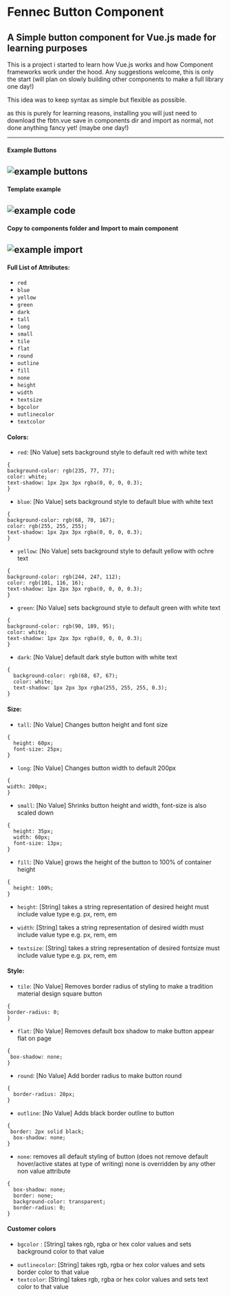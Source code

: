 # Fennec Button Component

## A Simple button component for Vue.js made for learning purposes

This is a project i started to learn how Vue.js works and how Component frameworks work under the hood. Any suggestions welcome, 
this is only the start (will plan on slowly building other components to make a full library one day!)

This idea was to keep syntax as simple but flexible as possible.

as this is purely for learning reasons, installing you will just need to download the fbtn.vue save in components dir and import as normal, not done anything fancy yet! (maybe one day!)

---
#### Example Buttons
![example buttons](https://github.com/Phl3bas/images/blob/master/btns.jpg)
---
#### Template example
![example code](https://github.com/Phl3bas/images/blob/master/code.jpg)
---
#### Copy to components folder and Import to main component
![example import](https://github.com/Phl3bas/images/blob/master/import.jpg)
---
#### Full List of Attributes:
- `red`
- `blue`
- `yellow`
- `green`
- `dark`
- `tall`
- `long`
- `small`
- `tile`
- `flat`
- `round`
- `outline`
- `fill`
- `none`
- `height`
- `width`
- `textsize`
- `bgcolor`
- `outlinecolor`
- `textcolor`

#### Colors:
+ `red`: [No Value] sets background style to default red with white text
```
{
background-color: rgb(235, 77, 77);
color: white;
text-shadow: 1px 2px 3px rgba(0, 0, 0, 0.3);
}
```
+ `blue`: [No Value] sets background style to default blue with white text
```
{
background-color: rgb(68, 70, 167);
color: rgb(255, 255, 255);
text-shadow: 1px 2px 3px rgba(0, 0, 0, 0.3);
}
```
+ `yellow`: [No Value] sets background style to default yellow with ochre text
```
{
background-color: rgb(244, 247, 112);
color: rgb(101, 116, 16);
text-shadow: 1px 2px 3px rgba(0, 0, 0, 0.3);
}
```
+ `green`: [No Value] sets background style to default green with white text
```
{
background-color: rgb(90, 189, 95);
color: white;
text-shadow: 1px 2px 3px rgba(0, 0, 0, 0.3);
}
```
+ `dark`: [No Value] default dark style button with white text
```
{
  background-color: rgb(68, 67, 67);
  color: white;
  text-shadow: 1px 2px 3px rgba(255, 255, 255, 0.3);
}
```

#### Size:
+ `tall`: [No Value] Changes button height and font size
```
{
  height: 60px;
  font-size: 25px;
}
```
+ `long`: [No Value] Changes button width to default 200px
```
{
width: 200px;
}
```
+ `small`: [No Value] Shrinks button height and width, font-size is also scaled down
```
{
  height: 35px;
  width: 60px;
  font-size: 13px;
}
```

+ `fill`: [No Value] grows the height of the button to 100% of container height
```
{
  height: 100%;
}
```

+ `height`: [String] takes a string representation of desired height must include value type e.g. px, rem, em

+ `width`: [String] takes a string representation of desired width must include value type e.g. px, rem, em

+ `textsize`: [String] takes a string representation of desired fontsize must include value type e.g. px, rem, em


#### Style:
+ `tile`: [No Value] Removes border radius of styling to make a tradition material design square button
```
{
border-radius: 0;
}
```
+ `flat`: [No Value] Removes default box shadow to make button appear flat on page
```
{
 box-shadow: none;
}
```
+ `round`: [No Value] Add border radius to make button round
```
{
  border-radius: 20px;
}
```
+ `outline`: [No Value] Adds black border outline to button
```
{
 border: 2px solid black;
  box-shadow: none;
}
```
+ `none`: removes all default styling of button (does not remove default hover/active states at type of writing) 
none is overridden by any other non value attribute
```
{
  box-shadow: none;
  border: none;
  background-color: transparent;
  border-radius: 0;
}
```

#### Customer colors

+ `bgcolor` : [String] takes rgb, rgba or hex color values and sets background color to that value
- `outlinecolor`: [String] takes rgb, rgba or hex color values and sets border color to that value
- `textcolor`: [String] takes rgb, rgba or hex color values and sets text color to that value


